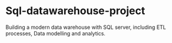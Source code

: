 # Sql-datawarehouse-project
Building a modern data warehouse with SQL server, including ETL processes, Data modelling and analytics. 
